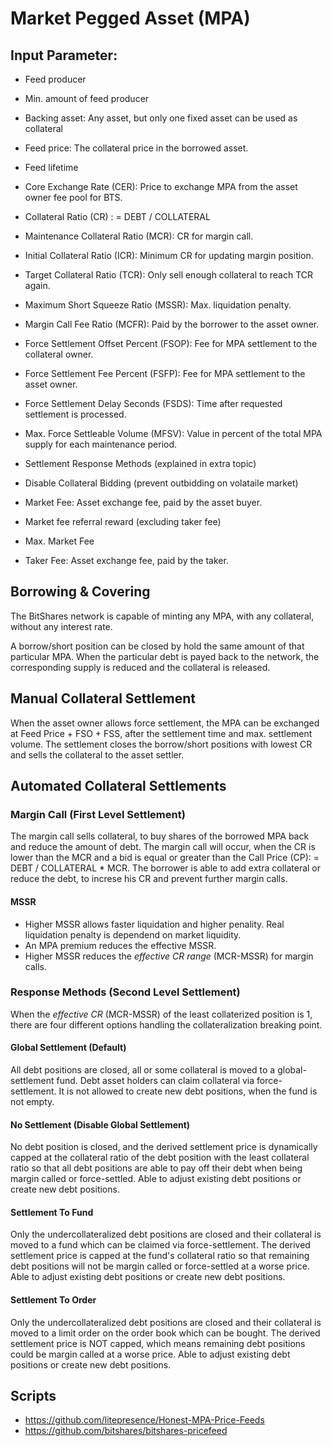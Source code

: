 # Market Pegged Asset (MPA)

## Input Parameter:
- Feed producer
- Min. amount of feed producer
- Backing asset: Any asset, but only one fixed asset can be used as collateral
- Feed price: The collateral price in the borrowed asset.
- Feed lifetime
- Core Exchange Rate (CER): Price to exchange MPA from the asset owner fee pool for BTS.
- Collateral Ratio (CR) : = DEBT / COLLATERAL
- Maintenance Collateral Ratio (MCR): CR for margin call.
- Initial Collateral Ratio (ICR): Minimum CR for updating margin position. 
- Target Collateral Ratio (TCR): Only sell enough collateral to reach TCR again.
- Maximum Short Squeeze Ratio (MSSR): Max. liquidation penalty.
- Margin Call Fee Ratio (MCFR): Paid by the borrower to the asset owner. 

- Force Settlement Offset Percent (FSOP): Fee for MPA settlement to the collateral owner.
- Force Settlement Fee Percent (FSFP): Fee for MPA settlement to the asset owner.
- Force Settlement Delay Seconds (FSDS): Time after requested settlement is processed.
- Max. Force Settleable Volume (MFSV): Value in percent of the total MPA supply for each maintenance period.

- Settlement Response Methods (explained in extra topic)
- Disable Collateral Bidding (prevent outbidding on volataile market)

- Market Fee: Asset exchange fee, paid by the asset buyer.
- Market fee referral reward (excluding taker fee)
- Max. Market Fee
- Taker Fee: Asset exchange fee, paid by the taker.


## Borrowing & Covering
The BitShares network is capable of minting any MPA, with any collateral, without any interest rate.

A borrow/short position can be closed by hold the same amount of that particular MPA. When the particular debt is payed back to the network, the corresponding supply is reduced and the collateral is released.

## Manual Collateral Settlement
When the asset owner allows force settlement, the MPA can be exchanged at Feed Price + FSO + FSS, after the settlement time and max. settlement volume. The settlement closes the borrow/short positions with lowest CR and sells the collateral to the asset settler.

## Automated Collateral Settlements

### Margin Call (First Level Settlement)
The margin call sells collateral, to buy shares of the borrowed MPA back and reduce the amount of debt. 
The margin call will occur, when the CR is lower than the MCR and a bid is equal or greater than the Call Price (CP): = DEBT / COLLATERAL * MCR.
The borrower is able to add extra collateral or reduce the debt, to increse his CR and prevent further margin calls. 

#### MSSR
- Higher MSSR allows faster liquidation and higher penality. Real liquidation penalty is dependend on market liquidity. 
- An MPA premium reduces the effective MSSR.
- Higher MSSR reduces the *effective CR range* (MCR-MSSR) for margin calls. 

### Response Methods (Second Level Settlement)
When the *effective CR* (MCR-MSSR) of the least collaterized position is 1, there are four different options handling the collateralization breaking point.

#### Global Settlement (Default)
All debt positions are closed, all or some collateral is moved to a global-settlement fund. Debt asset holders can claim collateral via force-settlement. It is not allowed to create new debt positions, when the fund is not empty.

#### No Settlement (Disable Global Settlement)
No debt position is closed, and the derived settlement price is dynamically capped at the collateral ratio of the debt position with the least collateral ratio so that all debt positions are able to pay off their debt when being margin called or force-settled. Able to adjust existing debt positions or create new debt positions.

#### Settlement To Fund
Only the undercollateralized debt positions are closed and their collateral is moved to a fund which can be claimed via force-settlement. The derived settlement price is capped at the fund's collateral ratio so that remaining debt positions will not be margin called or force-settled at a worse price.  Able to adjust existing debt positions or create new debt positions.

#### Settlement To Order
Only the undercollateralized debt positions are closed and their collateral is moved to a limit order on the order book which can be bought. The derived settlement price is NOT capped, which means remaining debt positions could be margin called at a worse price. Able to adjust existing debt positions or create new debt positions.

## Scripts
- https://github.com/litepresence/Honest-MPA-Price-Feeds
- https://github.com/bitshares/bitshares-pricefeed
